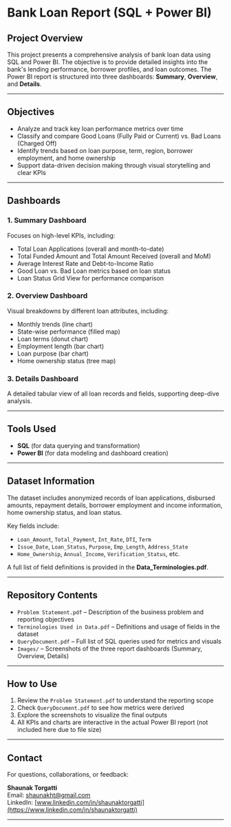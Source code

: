 # Bank Loan Report (SQL + Power BI)

## Project Overview

This project presents a comprehensive analysis of bank loan data using SQL and Power BI. The objective is to provide detailed insights into the bank's lending performance, borrower profiles, and loan outcomes. The Power BI report is structured into three dashboards: **Summary**, **Overview**, and **Details**.

---

## Objectives

- Analyze and track key loan performance metrics over time
- Classify and compare Good Loans (Fully Paid or Current) vs. Bad Loans (Charged Off)
- Identify trends based on loan purpose, term, region, borrower employment, and home ownership
- Support data-driven decision making through visual storytelling and clear KPIs

---

## Dashboards

### 1. Summary Dashboard
Focuses on high-level KPIs, including:
- Total Loan Applications (overall and month-to-date)
- Total Funded Amount and Total Amount Received (overall and MoM)
- Average Interest Rate and Debt-to-Income Ratio
- Good Loan vs. Bad Loan metrics based on loan status
- Loan Status Grid View for performance comparison

### 2. Overview Dashboard
Visual breakdowns by different loan attributes, including:
- Monthly trends (line chart)
- State-wise performance (filled map)
- Loan terms (donut chart)
- Employment length (bar chart)
- Loan purpose (bar chart)
- Home ownership status (tree map)

### 3. Details Dashboard
A detailed tabular view of all loan records and fields, supporting deep-dive analysis.

---

## Tools Used

- **SQL** (for data querying and transformation)
- **Power BI** (for data modeling and dashboard creation)

---

## Dataset Information

The dataset includes anonymized records of loan applications, disbursed amounts, repayment details, borrower employment and income information, home ownership status, and loan status.

Key fields include:
- `Loan_Amount`, `Total_Payment`, `Int_Rate`, `DTI`, `Term`
- `Issue_Date`, `Loan_Status`, `Purpose`, `Emp_Length`, `Address_State`
- `Home_Ownership`, `Annual_Income`, `Verification_Status`, etc.

A full list of field definitions is provided in the **Data_Terminologies.pdf**.

---

## Repository Contents

- `Problem Statement.pdf` – Description of the business problem and reporting objectives
- `Terminologies Used in Data.pdf` – Definitions and usage of fields in the dataset
- `QueryDocument.pdf` – Full list of SQL queries used for metrics and visuals
- `Images/` – Screenshots of the three report dashboards (Summary, Overview, Details)

---

## How to Use

1. Review the `Problem Statement.pdf` to understand the reporting scope
2. Check `QueryDocument.pdf` to see how metrics were derived
3. Explore the screenshots to visualize the final outputs
4. All KPIs and charts are interactive in the actual Power BI report (not included here due to file size)

---

## Contact

For questions, collaborations, or feedback:

**Shaunak Torgatti**  
Email: shaunakht@gmail.com  
LinkedIn: [www.linkedin.com/in/shaunaktorgatti](https://www.linkedin.com/in/shaunaktorgatti)

---
